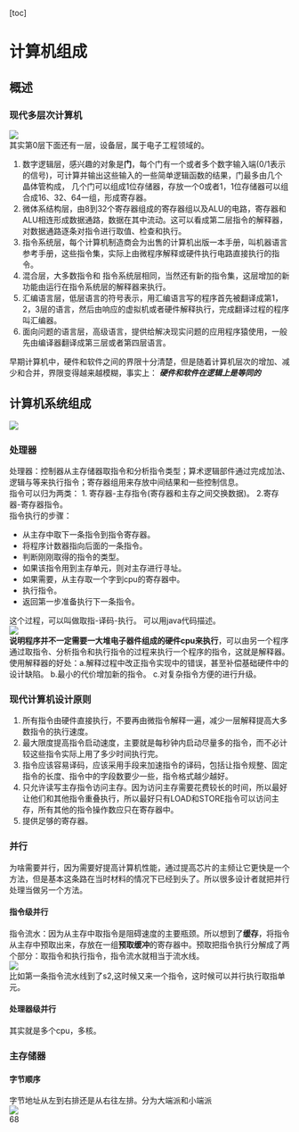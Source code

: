 [toc]
# 计算机组成

## 概述
### 现代多层次计算机
![](./images/18.png)  
其实第0层下面还有一层，设备层，属于电子工程领域的。  
1. 数字逻辑层，感兴趣的对象是**门**，每个门有一个或者多个数字输入端(0/1表示的信号)，可计算并输出这些输入的一些简单逻辑函数的结果，门最多由几个晶体管构成，
几个门可以组成1位存储器，存放一个0或者1，1位存储器可以组合成16、32、64一组，形成寄存器。
2. 微体系结构层，由8到32个寄存器组成的寄存器组以及ALU的电路，寄存器和ALU相连形成数据通路，数据在其中流动。这可以看成第二层指令的解释器，对数据通路逐条对指令进行取值、检查和执行。
3. 指令系统层，每个计算机制造商会为出售的计算机出版一本手册，叫机器语言参考手册，这些指令集，实际上由微程序解释或硬件执行电路直接执行的指令。
4. 混合层，大多数指令和 指令系统层相同，当然还有新的指令集，这层增加的新功能由运行在指令系统层的解释器来执行。
5. 汇编语言层，低层语言的符号表示，用汇编语言写的程序首先被翻译成第1，2，3层的语言，然后由响应的虚拟机或者硬件解释执行，完成翻译过程的程序叫汇编器。
6. 面向问题的语言层，高级语言，提供给解决现实问题的应用程序猿使用，一般先由编译器翻译成第三层或者第四层语言。  


早期计算机中，硬件和软件之间的界限十分清楚，但是随着计算机层次的增加、减少和合并，界限变得越来越模糊，事实上：  ***硬件和软件在逻辑上是等同的***  


## 计算机系统组成  
![](./images/26.png)  
### 处理器
处理器：控制器从主存储器取指令和分析指令类型；算术逻辑部件通过完成加法、逻辑与等来执行指令；寄存器组用来存放中间结果和一些控制信息。  
指令可以归为两类： 1. 寄存器-主存指令(寄存器和主存之间交换数据)。 2.寄存器-寄存器指令。  
指令执行的步骤：  
* 从主存中取下一条指令到指令寄存器。
* 将程序计数器指向后面的一条指令。
* 判断刚刚取得的指令的类型。
* 如果该指令用到主存单元，则对主存进行寻址。
* 如果需要，从主存取一个字到cpu的寄存器中。
* 执行指令。
* 返回第一步准备执行下一条指令。

这个过程，可以叫做取指-译码-执行。 可以用java代码描述。  
![](./images/27.png)  
**说明程序并不一定需要一大堆电子器件组成的硬件cpu来执行**，可以由另一个程序通过取指令、分析指令和执行指令的过程来执行一个程序的指令，这就是解释器。使用解释器的好处：a.解释过程中改正指令实现中的错误，甚至补偿基础硬件中的设计缺陷。 b.最小的代价增加新的指令。 c.对复杂指令方便的进行升级。  

### 现代计算机设计原则
1. 所有指令由硬件直接执行，不要再由微指令解释一遍，减少一层解释提高大多数指令的执行速度。
2. 最大限度提高指令启动速度，主要就是每秒钟内启动尽量多的指令，而不必计较这些指令实际上用了多少时间执行完。
3. 指令应该容易译码，应该采用手段来加速指令的译码，包括让指令规整、固定指令的长度、指令中的字段数要少一些，指令格式越少越好。
4. 只允许读写主存指令访问主存。因为访问主存需要花费较长的时间，所以最好让他们和其他指令重叠执行，所以最好只有LOAD和STORE指令可以访问主存，所有其他的指令操作数应只在寄存器中。
5. 提供足够的寄存器。

### 并行
为啥需要并行，因为需要好提高计算机性能，通过提高芯片的主频让它更快是一个方法，但是基本这条路在当时材料的情况下已经到头了。所以很多设计者就把并行处理当做另一个方法。  
#### 指令级并行
指令流水：因为从主存中取指令是阻碍速度的主要瓶颈。所以想到了**缓存**，将指令从主存中预取出来，存放在一组**预取缓冲**的寄存器中。预取把指令执行分解成了两个部分：取指令和执行指令，指令流水就相当于流水线。  
![](./images/28.png)  
比如第一条指令流水线到了s2,这时候又来一个指令，这时候可以并行执行取指单元。  

#### 处理器级并行
其实就是多个cpu，多核。  

### 主存储器

#### 字节顺序
字节地址从左到右排还是从右往左排。分为大端派和小端派  
![](./images/29.png)  
68